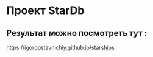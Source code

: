 # Проект StarDb

## Результат можно посмотреть тут :

https://igorpostavnichiy.github.io/starships

 
